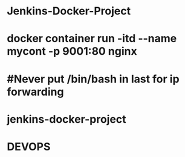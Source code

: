 # Jenkins-Docker-Project


<h1> docker container run -itd --name mycont -p 9001:80  nginx <h1>

#Never put /bin/bash in last for ip forwarding
# jenkins-docker-project
  
 <h1> DEVOPS <h1>
